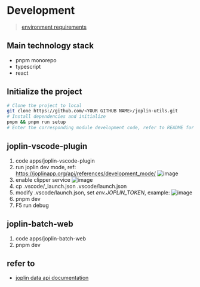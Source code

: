 # Development

> [environment requirements](./require.md)

## Main technology stack

- pnpm monorepo
- typescript
- react

## Initialize the project

```sh
# Clone the project to local
git clone https://github.com/<YOUR GITHUB NAME>/joplin-utils.git
# Install dependencies and initialize
pnpm && pnpm run setup
# Enter the corresponding module development code, refer to README for details
```

## joplin-vscode-plugin

1. code apps/joplin-vscode-plugin
2. run joplin dev mode, ref: <https://joplinapp.org/api/references/development_mode/>
   ![image](https://user-images.githubusercontent.com/24560368/198864483-b30f050f-e990-4a49-868a-2954eea75443.png)
3. enable clipper service
   ![image](https://user-images.githubusercontent.com/24560368/198864546-473dbc9b-6f09-4cf5-8585-87da13b8b039.png)
4. cp .vscode/\_launch.json .vscode/launch.json
5. modify .vscode/launch.json, set _env.JOPLIN_TOKEN_, example:
   ![image](https://user-images.githubusercontent.com/24560368/198864435-ac47e951-79ad-40c5-b848-9e5dbafad478.png)
6. pnpm dev
7. F5 run debug

## joplin-batch-web

1. code apps/joplin-batch-web
2. pnpm dev

## refer to

- [joplin data api documentation](https://joplinapp.org/api/overview/)

<!-- TODO to be added -->
